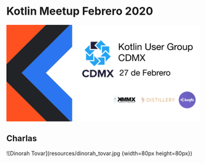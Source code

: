 # Kotlin Meetup Febrero 2020

![Kotlin Meetup Banner](resources/KUGCDMXBANNER.png)

## Charlas 

![Dinorah Tovar](resources/dinorah_tovar.jpg {width=80px height=80px})

